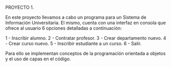 PROYECTO 1.

En este proyecto llevamos a cabo un programa para un Sistema de Información Universitaria. El mismo, cuenta con una interfaz en consola que ofrece al usuario 6 opciones detalladas a continuación:

1 - Inscribir alumno.
2 - Contratar profesor.
3 - Crear departamento nuevo.
4 - Crear curso nuevo.
5 - Inscribir estudiante a un curso.
6 - Salir.

Para ello se implementan conceptos de la programación orientada a objetos y el uso de capas en el código.